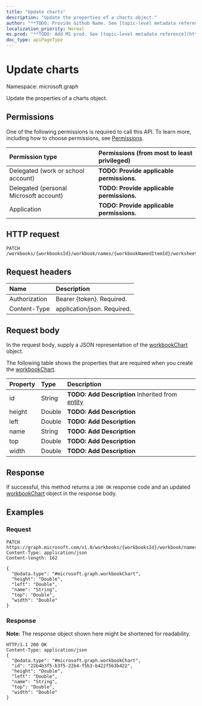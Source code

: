 ```yaml
---
title: "Update charts"
description: "Update the properties of a charts object."
author: "**TODO: Provide Github Name. See [topic-level metadata reference](https://msgo.azurewebsites.net/add/document/guidelines/metadata.html#topic-level-metadata)**"
localization_priority: Normal
ms.prod: "**TODO: Add MS prod. See [topic-level metadata reference](https://msgo.azurewebsites.net/add/document/guidelines/metadata.html#topic-level-metadata)**"
doc_type: apiPageType
---
```


# Update charts

Namespace: microsoft.graph

Update the properties of a charts object.

## Permissions
One of the following permissions is required to call this API. To learn more, including how to choose permissions, see [Permissions](/concepts/permissions-reference.md).

|Permission type|Permissions (from most to least privileged)|
|:---|:---|
|Delegated (work or school account)|**TODO: Provide applicable permissions.**|
|Delegated (personal Microsoft account)|**TODO: Provide applicable permissions.**|
|Application|**TODO: Provide applicable permissions.**|

## HTTP request

<!-- {
  "blockType": "ignored"
}
-->
``` http
PATCH /workbooks/{workbooksId}/workbook/names/{workbookNamedItemId}/worksheet/charts
```

## Request headers
|Name|Description|
|:---|:---|
|Authorization|Bearer {token}. Required.|
|Content-Type|application/json. Required.|

## Request body
In the request body, supply a JSON representation of the [workbookChart](../resources/workbookchart.md) object.

The following table shows the properties that are required when you create the [workbookChart](../resources/workbookchart.md).

|Property|Type|Description|
|:---|:---|:---|
|id|String|**TODO: Add Description** Inherited from [entity](../resources/entity.md)|
|height|Double|**TODO: Add Description**|
|left|Double|**TODO: Add Description**|
|name|String|**TODO: Add Description**|
|top|Double|**TODO: Add Description**|
|width|Double|**TODO: Add Description**|



## Response

If successful, this method returns a `200 OK` response code and an updated [workbookChart](../resources/workbookchart.md) object in the response body.

## Examples

### Request
<!-- {
  "blockType": "request",
  "name": "update_charts"
}
-->
``` http
PATCH https://graph.microsoft.com/v1.0/workbooks/{workbooksId}/workbook/names/{workbookNamedItemId}/worksheet/charts
Content-Type: application/json
Content-length: 162

{
  "@odata.type": "#microsoft.graph.workbookChart",
  "height": "Double",
  "left": "Double",
  "name": "String",
  "top": "Double",
  "width": "Double"
}
```


### Response
**Note:** The response object shown here might be shortened for readability.
<!-- {
  "blockType": "response",
  "truncated": true
}
-->
``` http
HTTP/1.1 200 OK
Content-Type: application/json
{
  "@odata.type": "#microsoft.graph.workbookChart",
  "id": "22b4b3f5-b3f5-22b4-f5b3-b422f5b3b422",
  "height": "Double",
  "left": "Double",
  "name": "String",
  "top": "Double",
  "width": "Double"
}
```

